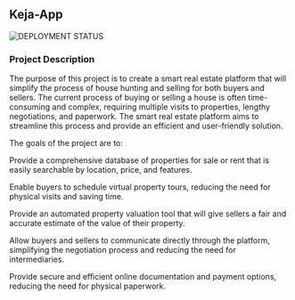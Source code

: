 ## Keja-App

![DEPLOYMENT STATUS](https://github.com/NMonda/keja-app/actions/workflows/jobs.yml/badge.svg)
### Project Description
The purpose of this project is to create a smart real estate platform that will simplify the process of house hunting and selling for both buyers and sellers. The current process of buying or selling a house is often time-consuming and complex, requiring multiple visits to properties, lengthy negotiations, and paperwork. The smart real estate platform aims to streamline this process and provide an efficient and user-friendly solution.

The goals of the project are to:

Provide a comprehensive database of properties for sale or rent that is easily searchable by location, price, and features.

Enable buyers to schedule virtual property tours, reducing the need for physical visits and saving time.

Provide an automated property valuation tool that will give sellers a fair and accurate estimate of the value of their property.

Allow buyers and sellers to communicate directly through the platform, simplifying the negotiation process and reducing the need for intermediaries.

Provide secure and efficient online documentation and payment options, reducing the need for physical paperwork.
 
